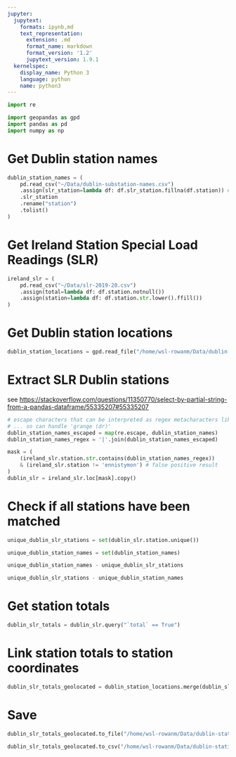 ```yaml
---
jupyter:
  jupytext:
    formats: ipynb,md
    text_representation:
      extension: .md
      format_name: markdown
      format_version: '1.2'
      jupytext_version: 1.9.1
  kernelspec:
    display_name: Python 3
    language: python
    name: python3
---
```


```python
import re

import geopandas as gpd
import pandas as pd
import numpy as np
```

# Get Dublin station names

```python
dublin_station_names = (
    pd.read_csv("~/Data/dublin-substation-names.csv")
    .assign(slr_station=lambda df: df.slr_station.fillna(df.station)) # replace finglas/mcdermott etc with mesh: orange etc
    .slr_station
    .rename("station")
    .tolist()
)
```

# Get Ireland Station Special Load Readings (SLR)

```python
ireland_slr = (
    pd.read_csv("~/Data/slr-2019-20.csv")
    .assign(total=lambda df: df.station.notnull())
    .assign(station=lambda df: df.station.str.lower().ffill())
)
```

# Get Dublin station locations

```python
dublin_station_locations = gpd.read_file("/home/wsl-rowanm/Data/dublin-stations-google.geojson", driver="GeoJSON")
```

# Extract SLR Dublin stations


see https://stackoverflow.com/questions/11350770/select-by-partial-string-from-a-pandas-dataframe/55335207#55335207

```python
# escape characters that can be interpreted as regex metacharacters like ^ $ * + ? { } [ ] \ | ( )
# ... so can handle 'grange (dr)'
dublin_station_names_escaped = map(re.escape, dublin_station_names)
dublin_station_names_regex = '|'.join(dublin_station_names_escaped)

mask = (
    (ireland_slr.station.str.contains(dublin_station_names_regex))
    & (ireland_slr.station != 'ennistymon') # false positive result
)
dublin_slr = ireland_slr.loc[mask].copy()
```

# Check if all stations have been matched

```python
unique_dublin_slr_stations = set(dublin_slr.station.unique())
```

```python
unique_dublin_station_names = set(dublin_station_names)
```

```python
unique_dublin_station_names - unique_dublin_slr_stations
```

```python
unique_dublin_slr_stations - unique_dublin_station_names 
```

# Get station totals

```python
dublin_slr_totals = dublin_slr.query("`total` == True")
```

# Link station totals to station coordinates

```python
dublin_slr_totals_geolocated = dublin_station_locations.merge(dublin_slr_totals)
```

# Save

```python
dublin_slr_totals_geolocated.to_file("/home/wsl-rowanm/Data/dublin-stations-slr-totals.geojson", driver="GeoJSON")
```

```python
dublin_slr_totals_geolocated.to_csv("/home/wsl-rowanm/Data/dublin-stations-slr-totals.csv")
```
